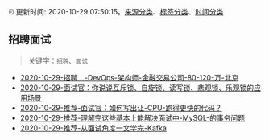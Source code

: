 :alarm_clock: 更新时间: 2020-10-29 07:50:15。[来源分类](../README.md)、[标签分类](../TAGS.md)、[时间分类](../TIMELINE.md)

## 招聘面试


> 关键字：`招聘`、`面试`



- [2020-10-29-招聘：-DevOps-架构师-金融交易公司-80-120-万-北京](https://www.v2ex.com/t/719799) 
- [2020-10-29-面试官：你说说互斥锁、自旋锁、读写锁、悲观锁、乐观锁的应用场景](https://toutiao.io/k/vhisgi9) 
- [2020-10-29-推荐-面试官：如何写出让-CPU-跑得更快的代码？](https://toutiao.io/k/l6chi61) 
- [2020-10-29-推荐-理解完这些基本上能解决面试中-MySQL-的事务问题](https://toutiao.io/k/szxq5t8) 
- [2020-10-29-推荐-从面试角度一文学完-Kafka](https://toutiao.io/k/ugyvu7i) 